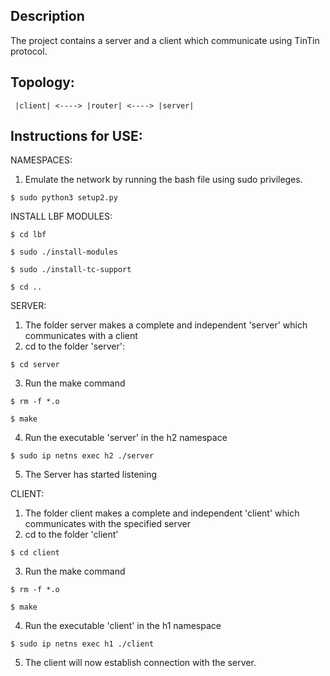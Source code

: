 Description
-----------

The project contains a server and a client which communicate using TinTin protocol. 

Topology:
---------------------
```
 |client| <----> |router| <----> |server|
```
Instructions for USE:
---------------------

NAMESPACES:
1. Emulate the network by running the bash file using sudo privileges.
```
$ sudo python3 setup2.py
```
INSTALL LBF MODULES:
```
$ cd lbf
```
```
$ sudo ./install-modules
```
```
$ sudo ./install-tc-support
```
```
$ cd ..
```
SERVER:
1. The folder server makes a complete and independent 'server' which communicates with a client
2. cd to the folder 'server':
```
$ cd server
```
3. Run the make command
```
$ rm -f *.o
```
```
$ make
```
4. Run the executable 'server' in the h2 namespace
```
$ sudo ip netns exec h2 ./server
```
5. The Server has started listening
	
CLIENT:
1. The folder client makes a complete and independent 'client' which communicates with the specified server 
2. cd to the folder 'client'
```
$ cd client
```
3. Run the make command
```
$ rm -f *.o
```
```
$ make
```
4. Run the executable 'client' in the h1 namespace
```
$ sudo ip netns exec h1 ./client
```
5. The client will now establish connection with the server.

